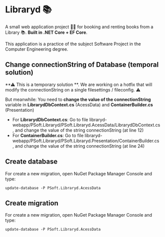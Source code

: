 # Libraryd 📚

A small web application project 👩‍💻 for booking and renting books from a Library 📚. **Built in .NET Core + EF Core**.

This application is a practice of the subject Software Project in the Computer Engineering degree.

## Change connectionString of Database (temporal solution)
**⚠ This is a temporary solution **. We are working on a hotfix that will modify the connectionString on a single filesettings / fileconfig. ⚠

But meanwhile:
You need to **change the value of the connectionString** variable in **LibrarydDbContext.cs** (AcessData) and **ContainerBuilder.cs** (Presentation)
* For **LibrarydDbContext.cs**: Go to file libraryd-webapp/PSoft.Libraryd/PSoft.Libraryd.AcessData/LibrarydDbContext.cs , and change the value of the string connectionString (at line 12)
* For **ContainerBuilder.cs**: Go to file libraryd-webapp/PSoft.Libraryd/PSoft.Libraryd.Presentation/ContainerBuilder.cs , and change the value of the string connectionString (at line 24)
## Create database
For create a new migration, open NuGet Package Manager Console and type: 
```
update-database -P PSoft.Libraryd.AcessData
```

## Create migration
For create a new migration, open NuGet Package Manager Console and type: 
```
update-database -P PSoft.Libraryd.AcessData
```
